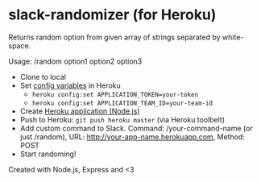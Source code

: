 # slack-randomizer (for Heroku)

Returns random option from given array of strings separated by white-space.

Usage: /random option1 option2 option3

  * Clone to local
  * Set [config variables](https://devcenter.heroku.com/articles/config-vars) in Heroku
    * `heroku config:set APPLICATION_TOKEN=your-token`
	* `heroku config:set APPLICATION_TEAM_ID=your-team-id`
  * Create [Heroku application (Node.js)](https://devcenter.heroku.com/articles/getting-started-with-nodejs)
  * Push to Heroku: `git push heroku master` (via Heroku toolbelt)
  * Add custom command to Slack. Command: /your-command-name (or just /random), URL: http://your-app-name.herokuapp.com, Method: POST
  * Start randoming!

Created with Node.js, Express and <3
